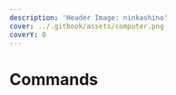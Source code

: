 ```yaml
---
description: 'Header Image: ninkashino'
cover: ../.gitbook/assets/computer.png
coverY: 0
---
```


# Commands

